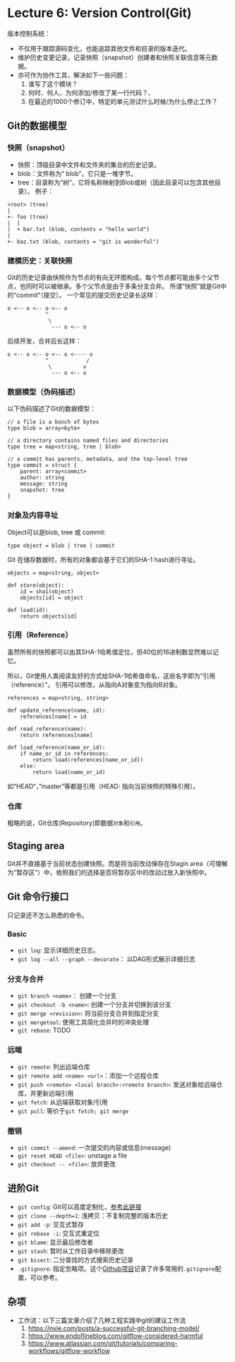 # Lecture 6: Version Control(Git)

版本控制系统：
 * 不仅用于跟踪源码变化，也能追踪其他文件和目录的版本迭代。
 * 维护历史变更记录，记录快照（snapshot）创建者和快照关联信息等元数据。
 * 亦可作为协作工具，解决如下一些问题：
    1. 谁写了这个模块？
    2. 何时、何人、为何添加/修改了某一行代码？、
    3. 在最近的1000个修订中，特定的单元测试什么时候/为什么停止工作？

## Git的数据模型
### 快照（snapshot）
* 快照：顶级目录中文件和文件夹的集合的历史记录。
* blob：文件称为“ blob”，它只是一堆字节。 
* tree：目录称为“树”，它将名称映射到Blob或树（因此目录可以包含其他目录）。
例子：
```
<root> (tree)
|
+- foo (tree)
|  |
|  + bar.txt (blob, contents = "hello world")
|
+- baz.txt (blob, contents = "git is wonderful")
``` 

### 建模历史：关联快照
Git的历史记录由快照作为节点的有向无环图构成。每个节点都可能由多个父节点，也同时可以被继承。多个父节点是由于多条分支合并。
所谓”快照”就是Git中的“commit“（提交）。
一个常见的提交历史记录长这样：
```
o <-- o <-- o <-- o
            ^
             \
              --- o <-- o
```
后续开发，合并后长这样：
```
o <-- o <-- o <-- o <---- o
            ^            /
             \          v
              --- o <-- o
```

### 数据模型（伪码描述）
以下伪码描述了Git的数据模型：
```
// a file is a bunch of bytes
type blob = array<byte>

// a directory contains named files and directories
type tree = map<string, tree | blob>

// a commit has parents, metadata, and the top-level tree
type commit = struct {
    parent: array<commit>
    author: string
    message: string
    snapshot: tree
}
```

### 对象及内容寻址
Object可以是blob, tree 或 commit:
```
type object = blob | tree | commit
```  

Git 在储存数据时，所有的对象都会基于它们的SHA-1 hash进行寻址。
```
objects = map<string, object>

def store(object):
    id = sha1(object)
    objects[id] = object

def load(id):
    return objects[id]
```

### 引用（Reference）
虽然所有的快照都可以由其SHA-1哈希值定位，但40位的16进制数显然难以记忆。

所以，Git使用人类阅读友好的方式给SHA-1哈希值命名，这些名字即为”引用（reference）”。
引用可以修改，从指向A对象变为指向B对象。
```
references = map<string, string>

def update_reference(name, id):
    references[name] = id

def read_reference(name):
    return references[name]

def load_reference(name_or_id):
    if name_or_id in references:
        return load(references[name_or_id])
    else:
        return load(name_or_id)
```
如“HEAD“，”master”等都是引用（HEAD: 指向当前快照的特殊引用）。

### 仓库
粗略的说，Git仓库(Repository)即数据`对象`和`引用`。

## Staging area
Git并不直接基于当前状态创建快照。而是将当前改动保存在Stagin area（可理解为”暂存区”）中，依照我们的选择是否将暂存区中的改动过放入新快照中。

## Git 命令行接口
只记录还不怎么熟悉的命令。
### Basic
* `git log`: 显示详细历史日志。
* `git log --all --graph --decorate`： 以DAG形式展示详细日志

### 分支与合并
* `git branch <name>`： 创建一个分支
* `git checkout -b <name>`: 创建一个分支并切换到该分支
* `git merge <revision>`: 将当前分支合并到指定分支
* `git mergetool`: 使用工具简化合并时的冲突处理
* `git rebase`: TODO

### 远端
* `git remote`: 列出远端仓库
* `git remote add <name> <url>`：添加一个远程仓库
* `git push <remote> <local branch>:<remote branch>`: 发送对象给远端仓库，并更新远端引用
* `git fetch`: 从远端获取对象/引用
* `git pull`: 等价于`git fetch; git merge`

### 撤销
* `git commit --amend`: 一次提交的内容或信息(message)
* `git reset HEAD <file>`: unstage a file
* `git checkout -- <file>`: 放弃更改

## 进阶Git
* `git config`: Git可以高度定制化，[参考此链接](https://git-scm.com/docs/git-config)
* `git clone --depth=1`: 浅拷贝：不复制完整的版本历史
* `git add -p`: 交互式暂存
* `git rebase -i`: 交互式重定位
* `git blame`: 显示最后修改者
* `git stash`: 暂时从工作目录中移除更改
* `git bisect`: 二分查找的方式搜索历史记录
* `.gitignore`: 指定忽略项。这个[Github项目](https://github.com/github/gitignore)记录了许多常用的`.gitignore`配置，可以参考。

## 杂项
* 工作流：以下三篇文章介绍了几种工程实践中git的建议工作流
    1. https://nvie.com/posts/a-successful-git-branching-model/
    2. https://www.endoflineblog.com/gitflow-considered-harmful
    3. https://www.atlassian.com/git/tutorials/comparing-workflows/gitflow-workflow

